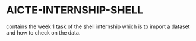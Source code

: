 # AICTE-INTERNSHIP-SHELL
contains the week 1 task of the shell internship  which is to import a  dataset  and  how to check on the data.
